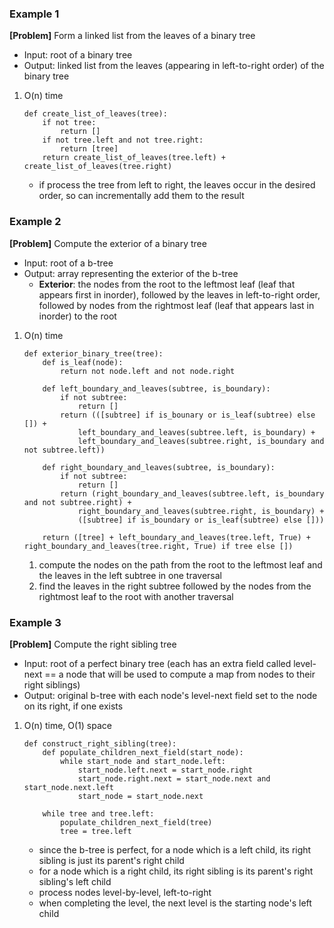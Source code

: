 ### Example 1
**[Problem]** Form a linked list from the leaves of a binary tree 
- Input: root of a binary tree
- Output: linked list from the leaves (appearing in left-to-right order) of the binary tree

1. O(n) time 
    ```
    def create_list_of_leaves(tree):
        if not tree:
            return []
        if not tree.left and not tree.right:
            return [tree]
        return create_list_of_leaves(tree.left) + create_list_of_leaves(tree.right)
    ```
    - if process the tree from left to right, the leaves occur in the desired order, so can incrementally add them to the result

### Example 2
**[Problem]** Compute the exterior of a binary tree
- Input: root of a b-tree
- Output: array representing the exterior of the b-tree
    + **Exterior**: the nodes from the root to the leftmost leaf (leaf that appears first in inorder), followed by the leaves in left-to-right order, followed by nodes from the rightmost leaf (leaf that appears last in inorder) to the root 

1. O(n) time
    ```
    def exterior_binary_tree(tree):
        def is_leaf(node):
            return not node.left and not node.right
        
        def left_boundary_and_leaves(subtree, is_boundary):
            if not subtree:
                return []
            return (([subtree] if is_bounary or is_leaf(subtree) else []) + 
                left_boundary_and_leaves(subtree.left, is_boundary) +
                left_boundary_and_leaves(subtree.right, is_boundary and not subtree.left))

        def right_boundary_and_leaves(subtree, is_boundary):
            if not subtree:
                return []
            return (right_boundary_and_leaves(subtree.left, is_boundary and not subtree.right) +
                right_boundary_and_leaves(subtree.right, is_boundary) +
                ([subtree] if is_boundary or is_leaf(subtree) else []))
        
        return ([tree] + left_boundary_and_leaves(tree.left, True) + right_boundary_and_leaves(tree.right, True) if tree else [])
    ```
    1. compute the nodes on the path from the root to the leftmost leaf and the leaves in the left subtree in one traversal 
    2. find the leaves in the right subtree followed by the nodes from the rightmost leaf to the root with another traversal

### Example 3
**[Problem]** Compute the right sibling tree
- Input: root of a perfect binary tree (each has an extra field called level-next == a node that will be used to compute a map from nodes to their right siblings)
- Output: original b-tree with each node's level-next field set to the node on its right, if one exists

1. O(n) time, O(1) space
    ```
    def construct_right_sibling(tree):
        def populate_children_next_field(start_node):
            while start_node and start_node.left:
                start_node.left.next = start_node.right
                start_node.right.next = start_node.next and start_node.next.left
                start_node = start_node.next
        
        while tree and tree.left:
            populate_children_next_field(tree)
            tree = tree.left
    ```
    - since the b-tree is perfect, for a node which is a left child, its right sibling is just its parent's right child
    - for a node which is a right child, its right sibling is its parent's right sibling's left child
    - process nodes level-by-level, left-to-right
    - when completing the level, the next level is the starting node's left child
    